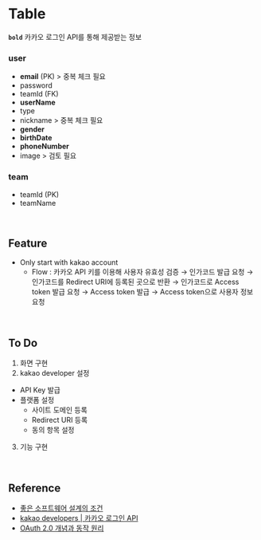 # Table
**`bold`** 카카오 로그인 API를 통해 제공받는 정보

### user
* **email** (PK) > 중복 체크 필요
* password
* teamId (FK)
* **userName**
* type
* nickname > 중복 체크 필요
* **gender**
* **birthDate**
* **phoneNumber**
* image > 검토 필요

### team
* teamId (PK)
* teamName

<br/>

## Feature
* Only start with kakao account
  * Flow : 카카오 API 키를 이용해 사용자 유효성 검증 → 인가코드 발급 요청 → 인가코드를 Redirect URI에 등록된 곳으로 반환 → 인가코드로 Access token 발급 요청 → Access token 발급 → Access token으로 사용자 정보 요청

<br/>

## To Do
1. 화면 구현
2. kakao developer 설정
* API Key 발급
* 플랫폼 설정
  * 사이트 도메인 등록
  * Redirect URI 등록
  * 동의 항목 설정
3. 기능 구현

<br/>

## Reference
* [좋은 소프트웨어 설계의 조건](https://yozm.wishket.com/magazine/detail/1884/)
* [kakao developers | 카카오 로그인 API](https://developers.kakao.com/docs/latest/ko/kakaologin/common)
* [OAuth 2.0 개념과 동작 원리](https://hudi.blog/oauth-2.0/)
